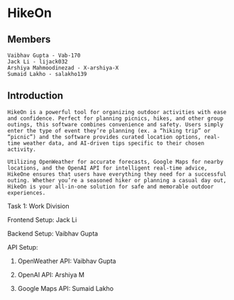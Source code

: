 # HikeOn

## Members

    Vaibhav Gupta - Vab-170
    Jack Li - lijack032
    Arshiya Mahmoodinezad - X-arshiya-X
    Sumaid Lakho - salakho139

## Introduction

    HikeOn is a powerful tool for organizing outdoor activities with ease and confidence. Perfect for planning picnics, hikes, and other group outings, this software combines convenience and safety. Users simply enter the type of event they’re planning (ex. a “hiking trip” or “picnic”) and the software provides curated location options, real-time weather data, and AI-driven tips specific to their chosen activity.

    Utilizing OpenWeather for accurate forecasts, Google Maps for nearby locations, and the OpenAI API for intelligent real-time advice, HikeOne ensures that users have everything they need for a successful outing. Whether you’re a seasoned hiker or planning a casual day out, HikeOn is your all-in-one solution for safe and memorable outdoor experiences.

Task 1: Work Division

Frontend Setup: Jack Li

Backend Setup: Vaibhav Gupta

API Setup:

1) OpenWeather API: Vaibhav Gupta

2) OpenAI API: Arshiya M

3) Google Maps API: Sumaid Lakho
